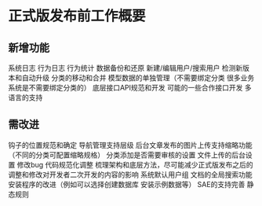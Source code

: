 正式版发布前工作概要
======================

新增功能
---------
系统日志
行为日志
行为统计
数据备份和还原
新建/编辑用户/搜索用户
检测新版本和自动升级
分类的移动和合并
模型数据的单独管理（不需要绑定分类 很多业务系统是不需要绑定分类的）
底层接口API规范和开发
可能的一些合作接口开发
多语言的支持

需改进
----------
钩子的位置规范和确定
导航管理支持层级
后台文章发布的图片上传支持缩略功能（不同的分类可配置缩略规格）
分类添加是否需要审核的设置
文件上传的后台设置
修改bug
代码规范化调整
梳理架构和底层方法，尽可能减少正式版发布之后的调整和修改对开发者二次开发的内容的影响
系统默认用户组
文档的全局搜索功能
安装程序的改进（例如可以选择创建数据库 安装示例数据等）
SAE的支持完善
静态规则
